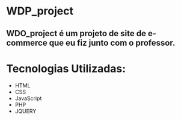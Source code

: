 # WDP_project

## WDO_project é um projeto de site de e-commerce  que eu fiz junto com o professor.

# Tecnologias Utilizadas:
- HTML
- CSS
- JavaScript
- PHP
- JQUERY
